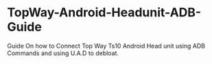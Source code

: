 # TopWay-Android-Headunit-ADB-Guide
Guide On how to Connect Top Way Ts10 Android Head unit using ADB Commands and using U.A.D to debloat.
